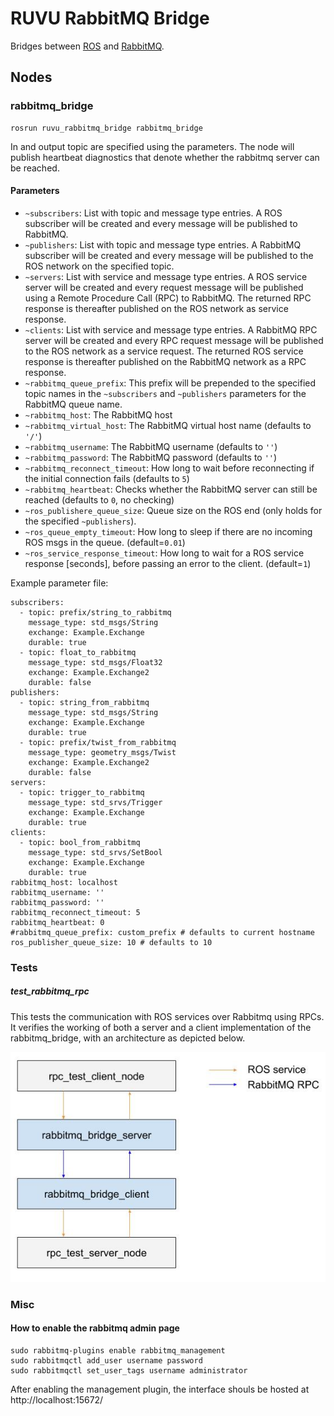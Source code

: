 # RUVU RabbitMQ Bridge

Bridges between [ROS](http://ros.org) and [RabbitMQ](https://www.rabbitmq.com/).

## Nodes

### rabbitmq_bridge

```
rosrun ruvu_rabbitmq_bridge rabbitmq_bridge
```

In and output topic are specified using the parameters. The node will publish heartbeat diagnostics that denote whether 
the rabbitmq server can be reached.

#### Parameters

- `~subscribers`: List with topic and message type entries. A ROS subscriber will be created and every message will be published to RabbitMQ.
- `~publishers`: List with topic and message type entries. A RabbitMQ subscriber will be created and every message will be published to the ROS network on the specified topic.
- `~servers`: List with service and message type entries. A ROS service server will be created and every request message will be published using a Remote Procedure Call (RPC) to RabbitMQ. The returned RPC response is thereafter published on the ROS network as service response. 
- `~clients`: List with service and message type entries. A RabbitMQ RPC server will be created and every RPC request message will be published to the ROS network as a service request. The returned ROS service response is thereafter published on the RabbitMQ network as a RPC response. 
- `~rabbitmq_queue_prefix`: This prefix will be prepended to the specified topic names in the `~subscribers` and `~publishers` parameters for the RabbitMQ queue name.
- `~rabbitmq_host`: The RabbitMQ host
- `~rabbitmq_virtual_host`: The RabbitMQ virtual host name (defaults to `'/'`)
- `~rabbitmq_username`: The RabbitMQ username (defaults to `''`)
- `~rabbitmq_password`: The RabbitMQ password (defaults to `''`)
- `~rabbitmq_reconnect_timeout`: How long to wait before reconnecting if the initial connection fails (defaults to `5`)
- `~rabbitmq_heartbeat`: Checks whether the RabbitMQ server can still be reached (defaults to `0`, no checking)
- `~ros_publishere_queue_size`: Queue size on the ROS end (only holds for the specified `~publishers`).
- `~ros_queue_empty_timeout`: How long to sleep if there are no incoming ROS msgs in the queue. (default=`0.01`)
- `~ros_service_response_timeout`: How long to wait for a ROS service response [seconds], before passing an error to the client. (default=`1`)

Example parameter file:

```
subscribers:
  - topic: prefix/string_to_rabbitmq
    message_type: std_msgs/String
    exchange: Example.Exchange
    durable: true
  - topic: float_to_rabbitmq
    message_type: std_msgs/Float32
    exchange: Example.Exchange2
    durable: false
publishers:
  - topic: string_from_rabbitmq
    message_type: std_msgs/String
    exchange: Example.Exchange
    durable: true
  - topic: prefix/twist_from_rabbitmq
    message_type: geometry_msgs/Twist
    exchange: Example.Exchange2
    durable: false
servers:
  - topic: trigger_to_rabbitmq
    message_type: std_srvs/Trigger
    exchange: Example.Exchange
    durable: true
clients:
  - topic: bool_from_rabbitmq
    message_type: std_srvs/SetBool
    exchange: Example.Exchange
    durable: true
rabbitmq_host: localhost
rabbitmq_username: ''
rabbitmq_password: ''
rabbitmq_reconnect_timeout: 5
rabbitmq_heartbeat: 0
#rabbitmq_queue_prefix: custom_prefix # defaults to current hostname
ros_publisher_queue_size: 10 # defaults to 10
```

### Tests
##### test_rabbitmq_rpc
This tests the communication with ROS services over Rabbitmq using RPCs. It verifies the working of both a server and a client implementation of the rabbitmq_bridge, with an architecture as depicted below.

![rabbitmq_rpc_test](doc/rabbitmq_rpc_test.jpg)

### Misc
#### How to enable the rabbitmq admin page
```shell script
sudo rabbitmq-plugins enable rabbitmq_management
sudo rabbitmqctl add_user username password
sudo rabbitmqctl set_user_tags username administrator
```
After enabling the management plugin, the interface shouls be hosted at http://localhost:15672/
